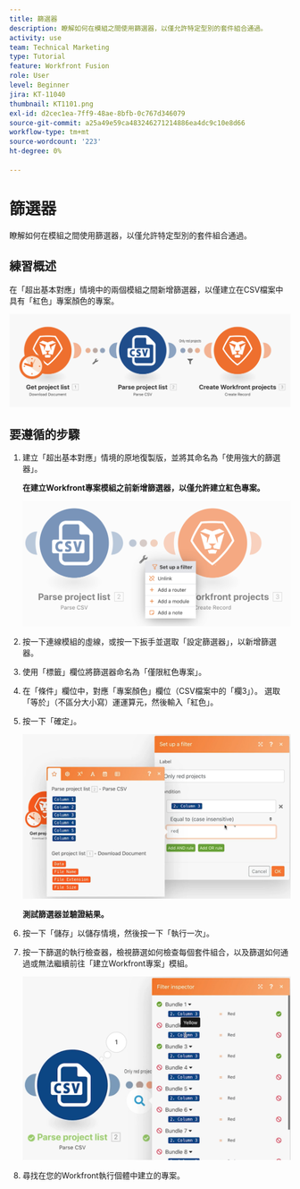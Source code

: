 ```yaml
---
title: 篩選器
description: 瞭解如何在模組之間使用篩選器，以僅允許特定型別的套件組合通過。
activity: use
team: Technical Marketing
type: Tutorial
feature: Workfront Fusion
role: User
level: Beginner
jira: KT-11040
thumbnail: KT1101.png
exl-id: d2cec1ea-7ff9-48ae-8bfb-0c767d346079
source-git-commit: a25a49e59ca483246271214886ea4dc9c10e8d66
workflow-type: tm+mt
source-wordcount: '223'
ht-degree: 0%

---
```


# 篩選器

瞭解如何在模組之間使用篩選器，以僅允許特定型別的套件組合通過。

## 練習概述

在「超出基本對應」情境中的兩個模組之間新增篩選器，以僅建立在CSV檔案中具有「紅色」專案顏色的專案。

![濾鏡影像1](../12-exercises/assets/filters-walkthrough-1.png)

## 要遵循的步驟

1. 建立「超出基本對應」情境的原地復製版，並將其命名為「使用強大的篩選器」。

   **在建立Workfront專案模組之前新增篩選器，以僅允許建立紅色專案。**

   ![濾鏡影像2](../12-exercises/assets/filters-walkthrough-2.png)

1. 按一下連線模組的虛線，或按一下扳手並選取「設定篩選器」，以新增篩選器。
1. 使用「標籤」欄位將篩選器命名為「僅限紅色專案」。
1. 在「條件」欄位中，對應「專案顏色」欄位（CSV檔案中的「欄3」）。 選取「等於」（不區分大小寫）運運算元，然後輸入「紅色」。
1. 按一下「確定」。

   ![濾鏡影像3](../12-exercises/assets/filters-walkthrough-3.png)

   **測試篩選器並驗證結果。**

1. 按一下「儲存」以儲存情境，然後按一下「執行一次」。
1. 按一下篩選的執行檢查器，檢視篩選如何檢查每個套件組合，以及篩選如何通過或無法繼續前往「建立Workfront專案」模組。

   ![濾鏡影像4](../12-exercises/assets/filters-walkthrough-4.png)

1. 尋找在您的Workfront執行個體中建立的專案。

